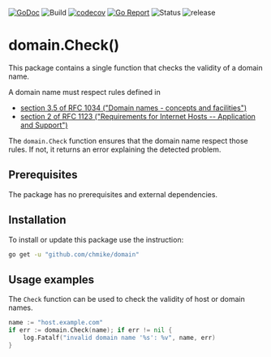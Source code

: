 [![GoDoc](https://img.shields.io/badge/go.dev-reference-blue)](https://pkg.go.dev/github.com/chmike/domain)
![Build](https://github.com/chmike/domain/actions/workflows/workflow.yaml/badge.svg)
[![codecov](https://codecov.io/gh/chmike/domain/branch/master/graph/badge.svg?token=9XNNVJXV1E)](https://codecov.io/gh/chmike/cmac-go)
[![Go Report](https://goreportcard.com/badge/github.com/chmike/domain)](https://goreportcard.com/report/github.com/chmike/domain)
![Status](https://img.shields.io/badge/status-stable-brightgreen.svg)
![release](https://img.shields.io/github/release/chmike/domain.svg)

# domain.Check()

This package contains a single function that checks the validity of a domain name. 

A domain name must respect rules defined in 
- [section 3.5 of RFC 1034 ("Domain names - concepts and facilities")](https://tools.ietf.org/html/rfc1034#section-3.5)
- [section 2 of RFC 1123 ("Requirements for Internet Hosts -- Application and Support")](https://tools.ietf.org/html/rfc1123#section-2)

The `domain.Check` function ensures that the domain name respect those rules. If not, it returns an error explaining the detected problem. 

## Prerequisites

The package has no prerequisites and external dependencies.

## Installation

To install or update this package use the instruction:

```bash
go get -u "github.com/chmike/domain"
```

## Usage examples

The `Check` function can be used to check the validity of host or domain names.

```go
name := "host.example.com"
if err := domain.Check(name); if err != nil {
    log.Fatalf("invalid domain name '%s': %v", name, err)
}
```


